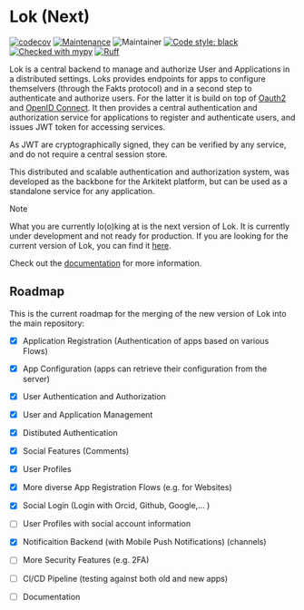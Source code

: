 # Lok (Next)

[![codecov](https://codecov.io/gh/arkitektio/lok-server-next/branch/main/graph/badge.svg?token=UGXEA2THBV)](https://codecov.io/gh/arkitektio/lok-server-next)
[![Maintenance](https://img.shields.io/badge/Maintained%3F-yes-green.svg)](https://github.com/arkitektio/lok-server-next/)
![Maintainer](https://img.shields.io/badge/maintainer-jhnnsrs-blue)
[![Code style: black](https://img.shields.io/badge/code%20style-black-000000.svg)](https://github.com/psf/black)
[![Checked with mypy](http://www.mypy-lang.org/static/mypy_badge.svg)](http://mypy-lang.org/)
[![Ruff](https://img.shields.io/endpoint?url=https://raw.githubusercontent.com/astral-sh/ruff/main/assets/badge/v2.json)](https://github.com/jhnnsrs/arkitektio/lok-server-next)

Lok is a central backend to manage and authorize User and Applications in a distributed
settings. Loks provides endpoints for apps to configure themselvers (through the Fakts protocol)
and in a second step to authenticate and authorize users. For the latter it is build on top of [Oauth2](https://oauth.net/2/)
and [OpenID Connect](https://openid.net/connect/). It then provides a central authentication and authorization
service for applications to register and authenticate users, and issues JWT token for accessing services.

As JWT are cryptographically signed, they can be verified by any service, and do not require
a central session store. 

This distributed and scalable authentication and authorization system, was developed as the backbone for the
Arkitekt platform, but can be used as a standalone service for any application.

> [!NOTE]  
> What you are currently lo(o)king at is the next version of Lok. It is currently under development and not ready for production. If you are looking for the current version of Lok, you can find it [here](https://github.com/arkitektio/lok-server-next).


Check out the [documentation](https://arkitekt.live/docs/services/lok) for more information.


## Roadmap

This is the current roadmap for the merging of the new version of Lok into the main repository:

- [x] Application Registration (Authentication of apps based on various Flows)
- [x] App Configuration (apps can retrieve their configuration from the server)
- [x] User Authentication and Authorization
- [x] User and Application Management
- [x] Distibuted Authentication
- [x] Social Features (Comments) 
- [x] User Profiles
- [x] More diverse App Registration Flows (e.g. for Websites)
- [x] Social Login (Login with Orcid, Github, Google,... )
- [ ] User Profiles with social account information
- [x] Notificaition Backend (with Mobile Push Notifications) (channels)
- [ ] More Security Features (e.g. 2FA)
- [ ] CI/CD Pipeline (testing against both old and new apps)
- [ ] Documentation


